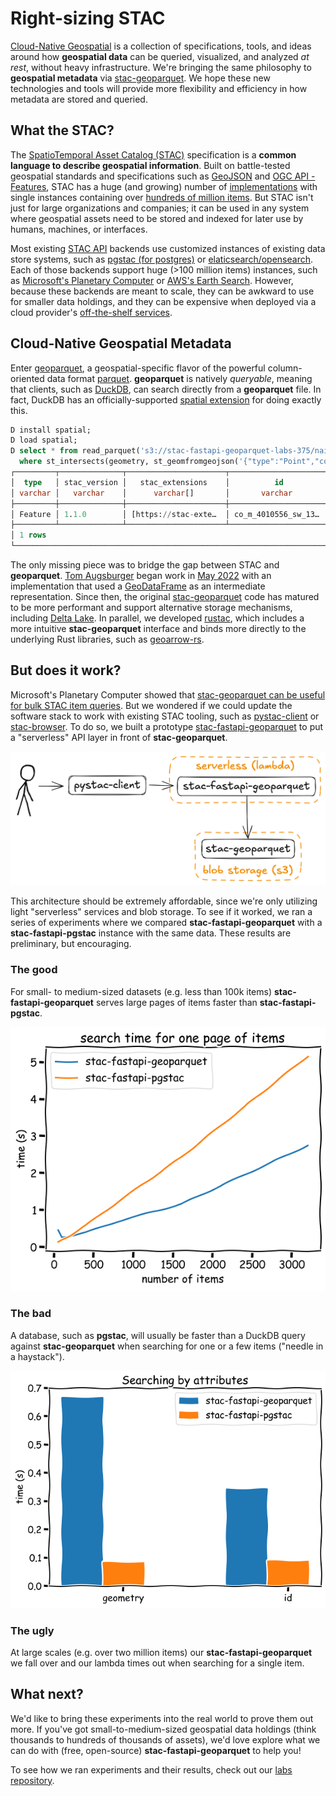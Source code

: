 # Right-sizing STAC

[Cloud-Native Geospatial](https://guide.cloudnativegeo.org/) is a collection of specifications, tools, and ideas around how **geospatial data** can be queried, visualized, and analyzed _at rest_, without heavy infrastructure.
We're bringing the same philosophy to **geospatial metadata** via [stac-geoparquet](https://github.com/stac-utils/stac-geoparquet/blob/main/spec/stac-geoparquet-spec.md).
We hope these new technologies and tools will provide more flexibility and efficiency in how metadata are stored and queried.

## What the STAC?

The [SpatioTemporal Asset Catalog (STAC)](https://stacspec.org) specification is a **common language to describe geospatial information**.
Built on battle-tested geospatial standards and specifications such as [GeoJSON](https://geojson.org/) and [OGC API - Features](https://ogcapi.ogc.org/features/), STAC has a huge (and growing) number of [implementations](https://stacindex.org/catalogs) with single instances containing over [hundreds of million items](https://developers.planet.com/blog/2022/Aug/31/state-of-stac/).
But STAC isn't just for large organizations and companies; it can be used in any system where geospatial assets need to be stored and indexed for later use by humans, machines, or interfaces.

Most existing [STAC API](https://github.com/radiantearth/stac-api-spec) backends use customized instances of existing data store systems, such as [pgstac (for postgres)](https://github.com/stac-utils/pgstac) or [elaticsearch/opensearch](https://github.com/stac-utils/stac-fastapi-elasticsearch-opensearch).
Each of those backends support huge (>100 million items) instances, such as [Microsoft's Planetary Computer](https://planetarycomputer.microsoft.com/) or [AWS's Earth Search](https://earth-search.aws.element84.com/v1).
However, because these backends are meant to scale, they can be awkward to use for smaller data holdings, and they can be expensive when deployed via a cloud provider's [off-the-shelf services](https://aws.amazon.com/rds/).

## Cloud-Native Geospatial Metadata

Enter [geoparquet](https://geoparquet.org/), a geospatial-specific flavor of the powerful column-oriented data format [parquet](https://parquet.apache.org/).
**geoparquet** is natively _queryable_, meaning that clients, such as [DuckDB](https://duckdb.org/), can search directly from a **geoparquet** file.
In fact, DuckDB has an officially-supported [spatial extension](https://duckdb.org/docs/stable/extensions/spatial/overview.html) for doing exactly this.

```sql
D install spatial;
D load spatial;
D select * from read_parquet('s3://stac-fastapi-geoparquet-labs-375/naip.parquet')
  where st_intersects(geometry, st_geomfromgeojson('{"type":"Point","coordinates":[-105.1019,40.1672]}'));
┌─────────┬──────────────┬──────────────────────┬──────────────────────┬───────────────┬───┬───────────┬──────────────────────┬───────────┬──────────────────────┬──────────────────────┬──────────────────────┐
│  type   │ stac_version │   stac_extensions    │          id          │  proj:shape   │ … │ naip:year │      proj:bbox       │ proj:epsg │      providers       │         bbox         │       geometry       │
│ varchar │   varchar    │      varchar[]       │       varchar        │    int64[]    │   │  varchar  │       double[]       │   int64   │ struct(url varchar…  │ struct(xmin double…  │       geometry       │
├─────────┼──────────────┼──────────────────────┼──────────────────────┼───────────────┼───┼───────────┼──────────────────────┼───────────┼──────────────────────┼──────────────────────┼──────────────────────┤
│ Feature │ 1.1.0        │ [https://stac-exte…  │ co_m_4010556_sw_13…  │ [12240, 9550] │ … │ 2021      │ [489150.0, 4441434…  │   26913   │ [{'url': https://w…  │ {'xmin': -105.1274…  │ POLYGON ((-105.060…  │
├─────────┴──────────────┴──────────────────────┴──────────────────────┴───────────────┴───┴───────────┴──────────────────────┴───────────┴──────────────────────┴──────────────────────┴──────────────────────┤
│ 1 rows                                                                                                                                                                                 19 columns (11 shown) │
└──────────────────────────────────────────────────────────────────────────────────────────────────────────────────────────────────────────────────────────────────────────────────────────────────────────────┘
```

The only missing piece was to bridge the gap between STAC and **geoparquet**.
[Tom Augsburger](https://github.com/TomAugspurger) began work in [May 2022](https://github.com/stac-utils/stac-geoparquet/commit/8b39b72a5694ea08ec9aaeea37d53bf589969787) with an implementation that used a [GeoDataFrame](https://geopandas.org/en/stable/docs/reference/api/geopandas.GeoDataFrame.html) as an intermediate representation.
Since then, the original [stac-geoparquet](https://github.com/stac-utils/stac-geoparquet) code has matured to be more performant and support alternative storage mechanisms, including [Delta Lake](https://delta.io/).
In parallel, we developed [rustac](https://github.com/stac-utils/rustac-py), which includes a more intuitive **stac-geoparquet** interface and binds more directly to the underlying Rust libraries, such as [geoarrow-rs](https://github.com/geoarrow/geoarrow-rs/).

## But does it work?

Microsoft's Planetary Computer showed that [stac-geoparquet can be useful for bulk STAC item queries](https://planetarycomputer.microsoft.com/docs/quickstarts/stac-geoparquet/).
But we wondered if we could update the software stack to work with existing STAC tooling, such as [pystac-client](https://pystac-client.readthedocs.io/) or [stac-browser](https://radiantearth.github.io/stac-browser).
To do so, we built a prototype [stac-fastapi-geoparquet](https://github.com/stac-utils/stac-fastapi-geoparquet/) to put a "serverless" API layer in front of **stac-geoparquet**.

![stac-fastapi-geoparquet architecture](./img/stac-fastapi-geoparquet-architecture.excalidraw.png)

This architecture should be extremely affordable, since we're only utilizing light "serverless" services and blob storage.
To see if it worked, we ran a series of experiments where we compared **stac-fastapi-geoparquet** with a **stac-fastapi-pgstac** instance with the same data.
These results are preliminary, but encouraging.

### The good

For small- to medium-sized datasets (e.g. less than 100k items) **stac-fastapi-geoparquet** serves large pages of items faster than **stac-fastapi-pgstac**.

![paging speed](./img/search-page-speed.png)

### The bad

A database, such as **pgstac**, will usually be faster than a DuckDB query against **stac-geoparquet** when searching for one or a few items ("needle in a haystack").

![search by attributes](./img/searc-by-attributes.png)

### The ugly

At large scales (e.g. over two million items) our **stac-fastapi-geoparquet** we fall over and our lambda times out when searching for a single item.

## What next?

We'd like to bring these experiments into the real world to prove them out more.
If you've got small-to-medium-sized geospatial data holdings (think thousands to hundreds of thousands of assets), we'd love explore what we can do with (free, open-source) **stac-fastapi-geoparquet** to help you!

To see how we ran experiments and their results, check out our [labs repository](https://github.com/developmentseed/labs-375-stac-geoparquet-backend/).

